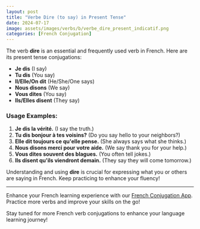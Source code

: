 ```yaml
---
layout: post
title: "Verbe Dire (to say) in Present Tense"
date: 2024-07-17
image: assets/images/verbs/b/verbe_dire_present_indicatif.png
categories: [French Conjugation]
---
```


The verb **dire** is an essential and frequently used verb in French. Here are its present tense conjugations:

- **Je dis** (I say)
- **Tu dis** (You say)
- **Il/Elle/On dit** (He/She/One says)
- **Nous disons** (We say)
- **Vous dites** (You say)
- **Ils/Elles disent** (They say)

### Usage Examples:

1. **Je dis la vérité.** (I say the truth.)
2. **Tu dis bonjour à tes voisins?** (Do you say hello to your neighbors?)
3. **Elle dit toujours ce qu'elle pense.** (She always says what she thinks.)
4. **Nous disons merci pour votre aide.** (We say thank you for your help.)
5. **Vous dites souvent des blagues.** (You often tell jokes.)
6. **Ils disent qu'ils viendront demain.** (They say they will come tomorrow.)

Understanding and using **dire** is crucial for expressing what you or others are saying in French. Keep practicing to enhance your fluency!

---

Enhance your French learning experience with our [French Conjugation App]({{site.appStore.url}}). Practice more verbs and improve your skills on the go!

Stay tuned for more French verb conjugations to enhance your language learning journey!
